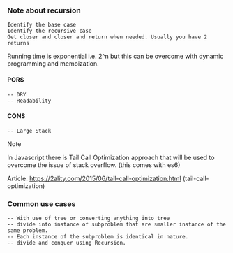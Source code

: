 ### Note about recursion

    Identify the base case
    Identify the recursive case
    Get closer and closer and return when needed. Usually you have 2 returns

Running time is exponential i.e. 2^n
but this can be overcome with dynamic programming and memoization.

#### PORS

    -- DRY
    -- Readability

#### CONS

    -- Large Stack

> [!NOTE]
> In Javascript there is Tail Call Optimization approach that will be used to overcome the issue of stack overflow. (this comes with es6)

Article: <https://2ality.com/2015/06/tail-call-optimization.html>  (tail-call-optimization)

### Common use cases

    -- With use of tree or converting anything into tree
    -- divide into instance of subproblem that are smaller instance of the same problem.
    -- Each instance of the subproblem is identical in nature.
    -- divide and conquer using Recursion.
